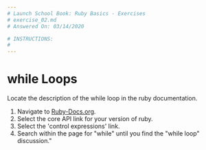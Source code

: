 ```yaml
---
# Launch School Book: Ruby Basics - Exercises
# exercise_02.md
# Answered On: 03/14/2020

# INSTRUCTIONS:
# 
---
```


# while Loops

Locate the description of the while loop in the ruby documentation.

1. Navigate to [Ruby-Docs.org](https://ruby-doc.org/).
2. Select the core API link for your version of ruby.
3. Select the 'control expressions' link.
4. Search within the page for "while" until you find the "while loop" discussion."
